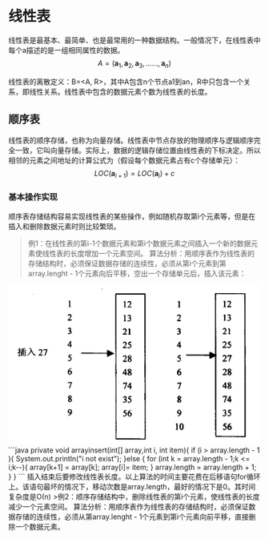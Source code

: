 # 线性表
线性表是最基本、最简单、也是最常用的一种数据结构。一般情况下，在线性表中每个a描述的是一组相同属性的数据。
$$
A=(\mathbf{a}_1,\mathbf{a}_2,\mathbf{a}_3,……,\mathbf{a}_n)
$$

线性表的离散定义：B=<A, R>，其中A包含n个节点a1到an，R中只包含一个关系，即线性关系。线性表中包含的数据元素个数为线性表的长度。
## 顺序表

线性表的顺序存储，也称为向量存储。线性表中节点存放的物理顺序与逻辑顺序完全一致，它叫向量存储。实际上，数据的逻辑存储位置由线性表的下标决定。所以相邻的元素之间地址的计算公式为（假设每个数据元素占有c个存储单元）：
$$
LOC(\mathbf{a}_{i+1})=LOC(\mathbf{a}_{i}) + c
$$
### 基本操作实现
顺序表存储结构容易实现线性表的某些操作，例如随机存取第i个元素等，但是在插入和删除数据元素时则比较繁琐。

>例1：在线性表的第i-1个数据元素和第i个数据元素之间插入一个新的数据元素使线性表的长度增加一个元素空间。
算法分析：用顺序表作为线性表的存储结构时，必须保证数据存储的连续性，必须从第i个元素到第array.lenght - 1个元素向后平移，空出一个存储单元后，插入该元素：
<img src="顺序表插入图.png">
```java
private void arrayinsert(int[] array,int i, int item){
    if (i > array.length - 1 ){
        System.out.println("i not exist");
    }else {
        for (int k = array.length - 1;k <= i;k--){
            array[k+1] = array[k];
            array[i]= item;
        }
        array.length = array.length + 1;
    }
}
```
插入结束后要修改线性表长度。以上算法的时间主要花费在后移语句for循环上。该语句最坏的情况下，移动次数是array.length，最好的情况下是0。其时间复杂度是Ο(n)
>例2：顺序存储结构中，删除线性表的第i个元素，使线性表的长度减少一个元素空间。
算法分析：用顺序表作为线性表的存储结构时，必须保证数据存储的连续性，必须从第array.lenght - 1个元素到第i个元素向前平移，直接删除一个数据元素。